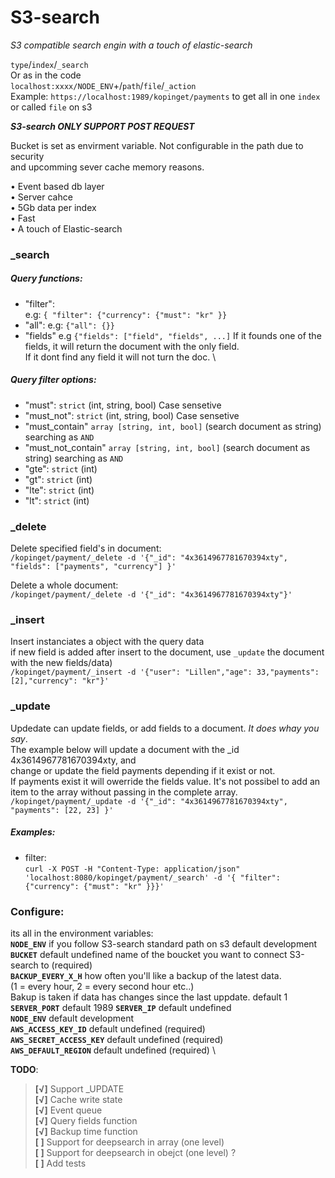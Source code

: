 # S3-search

*S3 compatible search engin with a touch of elastic-search*

`type`/`index`/`_search`\
Or as in the code \
`localhost:xxxx/NODE_ENV`+/`path`/`file`/`_action` \
Example:
```https://localhost:1989/kopinget/payments``` to get all in one `index` or called `file` on s3


***S3-search ONLY SUPPORT POST REQUEST***

Bucket is set as envirment variable. Not configurable in the path due to security \
and upcomming sever cache memory reasons.

• Event based db layer \
• Server cahce \
• 5Gb data per index \
• Fast \
• A touch of Elastic-search


### _search

##### Query functions:
- "filter": \
e.g: `{ "filter": {"currency": {"must": "kr" }}`
- "all": 
e.g: `{"all": {}}`
- "fields"
e.g `{"fields": ["field", "fields", ...]`
If it founds one of the fields, it will return the document with the only field. \
If it dont find any field it will not turn the doc. \

##### Query filter options:
- "must": `strict` (int, string, bool) Case sensetive
- "must_not": `strict` (int, string, bool) Case sensetive
- "must_contain" `array [string, int, bool]` (search document as string) searching as `AND`
- "must_not_contain" `array [string, int, bool]` (search document as string) searching as `AND`
- "gte": `strict` (int)
- "gt": `strict` (int)
- "lte": `strict` (int)
- "lt": `strict` (int)

### _delete
Delete specified field's in document: \
```/kopinget/payment/_delete -d '{"_id": "4x3614967781670394xty", "fields": ["payments", "currency"] }'```

Delete a whole document: \
```/kopinget/payment/_delete -d '{"_id": "4x3614967781670394xty"}'```

### _insert
Insert instanciates a object with the query data \
if new field is added after insert to the document, use `_update` the document with the new fields/data) \
```/kopinget/payment/_insert -d '{"user": "Lillen","age": 33,"payments": [2],"currency": "kr"}'```

### _update
Updedate can update fields, or add fields to a document. *It does whay you say*. \
The example below will update a document with the _id 4x3614967781670394xty, and \
change or update the field payments depending if it exist or not. \
If payments exist it will owerride the fields value.
It's not possibel to add an item to the array without passing in the complete array. \
```/kopinget/payment/_update -d '{"_id": "4x3614967781670394xty", "payments": [22, 23] }'```

##### Examples:
- filter:\
```curl -X POST -H "Content-Type: application/json" 'localhost:8080/kopinget/payment/_search' -d '{ "filter": {"currency": {"must": "kr" }}}'```

### Configure:
its all in the environment variables: \
**`NODE_ENV`** if you follow S3-search standard path on s3 default development \
**`BUCKET`** default undefined name of the boucket you want to connect S3-search to (required) \
**`BACKUP_EVERY_X_H`** how often you'll like a backup of the latest data. \
(1 = every hour, 2 = every second hour etc..) \
Bakup is taken if data has changes since the last uppdate. default 1 \
**`SERVER_PORT`** default 1989
**`SERVER_IP`** default undefined \
**`NODE_ENV`** default development \
**`AWS_ACCESS_KEY_ID`** default undefined (required) \
**`AWS_SECRET_ACCESS_KEY`** default undefined (required) \
**`AWS_DEFAULT_REGION`** default undefined (required) \



**TODO**:
> **[√]** Support _UPDATE \
> **[√]** Cache write state \
> **[√]** Event queue \
> **[√]** Query fields function \
> **[√]** Backup time function \
> **[ ]** Support for deepsearch in array (one level) \
> **[ ]** Support for deepsearch in obejct (one level) ? \
> **[ ]** Add tests
